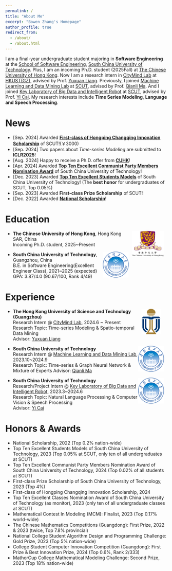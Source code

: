 ```yaml
---
permalink: /
title: "About Me"
excerpt: "Bowen Zhang's Homepage"
author_profile: true
redirect_from: 
  - /about/
  - /about.html
---
```


I am a final-year undergraduate student majoring in **Software Engineering** at the [School of Software Engineering](https://www2.scut.edu.cn/sse/), [South China University of Technology](https://www.scut.edu.cn/). Plus, I am an incoming Ph.D. student (2025Fall) at [The Chinese University of Hong Kong](https://www.cuhk.edu.hk/chinese/index.html). Now I am a research intern in [CityMind Lab](https://citymind.top/) at [HKUST(GZ)](https://www.hkust-gz.edu.cn/), advised by Prof. [Yuxuan Liang](https://yuxuanliang.com/). Previously, I joined [Machine Learning and Data Mining Lab](https://www2.scut.edu.cn/qianlima/) at [SCUT](https://www.scut.edu.cn/), advised by Prof. [Qianli Ma](https://www2.scut.edu.cn/qianlima/English/list.htm). And I joined [Key Laboratory of Big Data and Intelligent Robot](https://www2.scut.edu.cn/sse/2018/0615/c16788a270751/page.htm) at [SCUT](https://www.scut.edu.cn/), advised by Prof. [Yi Cai](https://scholar.google.com.hk/citations?user=ej3Nb5wAAAAJ&hl=zh-CN). My research interests include **Time Series Modeling**, **Language and Speech Processing**.
# News

- [Sep. 2024] Awarded **[First-class of Hongping Changqing Innovation Scholarship](https://www2.scut.edu.cn/_upload/article/files/95/21/192f9fa84a9dbbabe5641a8c1304/4df3c38b-e435-4d9a-b480-af5893d93b2c.pdf)** of SCUT!(￥3000)
- [Sep. 2024] Two papers about *Time-series Modeling* are submitted to **ICLR2025**!
- [Aug. 2024] Happy to receive a Ph.D. offer from **[CUHK](https://www.cuhk.edu.hk/chinese/index.html)**!
- [Apr. 2024] Awarded **[Top Ten Excellent Communist Party Members Nomination Award](https://mp.weixin.qq.com/s/AXQzvTPrwo7ziBO1-_E-jw)** of South China University of Technology!
- [Dec. 2023] Awarded **[Top Ten Excellent Students Models](https://news.scut.edu.cn/2023/1129/c160a47957/page.htm)** of South China University of Technology! (The **best honor** for undergraduates of SCUT, Top 0.05%)
- [Sep. 2023] Awarded **First-class Prize Scholarship** of SCUT!
- [Dec. 2022] Awarded **[National Scholarship](http://www.moe.gov.cn/jyb_xxgk/s5743/s5744/A05/202212/t20221227_1036671.html)**!

# Education

<img src="images/../../images/logos/CUHK.png" alt="CUHK" style="float: right; margin-right: 10px; ; width: 100px; height: 80px;" />

* **The Chinese University of Hong Kong**, Hong Kong SAR, China           
  Incoming Ph.D. student, 2025~Present       

<img src="images/../../images/logos/SCUT.png" alt="SCUT" style="float: right; margin-right: 10px; ; width: 80px; height: 80px;" />

* **South China University of Technology**, Guangzhou, China           
  B.E. in Software Engineering(Excellent Engineer Class), 2021~2025 (expected)         
  GPA: 3.87/4.0 (90.67/100, Rank 4/49)     

# Experience

<img src="images/../../images/logos/HKUST.svg.png" alt="HKUST" style="float: right; margin-right: 20px; ; width: 60px; height: 80px;" />

* **The Hong Kong University of Science and Technology (Guangzhou)**            
  Research Intern @ [CityMind Lab](https://citymind.top/), 2024.6 ~ Present  
  Research Topic: Time-series Modeling & Spatio-temporal Data Mining      
  Advisor: [Yuxuan Liang](https://yuxuanliang.com/)  

<img src="images/../../images/logos/SCUT.png" alt="SCUT" style="float: right; margin-right: 10px; ; width: 80px; height: 80px;" />

* **South China University of Technology**            
  Research Intern @ [Machine Learning and Data Mining Lab](https://www2.scut.edu.cn/qianlima/), 2023.10~2024.9   
  Research Topic: Time-series & Graph Neural Network & Mixture of Experts
  Advisor: [Qianli Ma](https://www2.scut.edu.cn/qianlima/English/list.htm)       

<img src="images/../../images/logos/SCUT.png" alt="SCUT" style="float: right; margin-right: 10px; ; width: 80px; height: 80px;" />

* **South China University of Technology**            
  Research/Project Intern @ [Key Laboratory of Big Data and Intelligent Robot](https://www2.scut.edu.cn/sse/2018/0615/c16788a270751/page.htm), 2023.3~2024.6   
  Research Topic: Natural Language Processing & Computer Vision & Speech Processing   
  Advisor: [Yi Cai](https://scholar.google.com.hk/citations?user=ej3Nb5wAAAAJ&hl=zh-CN)  

# Honors & Awards
* National Scholarship, 2022 (Top 0.2% nation-wide)
* Top Ten Excellent Students Models of South China University of Technology, 2023 (Top 0.05% at SCUT, only ten of all undergraduates at SCUT)
* Top Ten Excellent Communist Party Members Nomination Award of South China University of Technology, 2024 (Top 0.02% of all students at SCUT)
* First-class Prize Scholarship of South China University of Technology, 2023 (Top 4%)
* First-class of Hongping Changqing Innovation Scholarship, 2024
* Top Ten Excellent Classes Nomination Award of South China University of Technology (as monitor), 2023 (only ten of all undergraduate classes at SCUT)
* Mathematical Contest In Modeling (MCM): Finalist, 2023 (Top 0.17% world-wide)
* The Chinese Mathematics Competitions (Guangdong): First Prize, 2022 & 2023 (twice, Top 7.8% provincial)
* National College Student Algorithm Design and Programming Challenge: Gold Prize, 2023 (Top 5% nation-wide)
* College Student Computer Innovation Competition (Guangdong): First Prize & Best Innovation Prize, 2024 (Top 0.6%, Rank 2/333)
* MathorCup College Mathematical Modeling Challenge: Second Prize, 2023 (Top 18% nation-wide)
